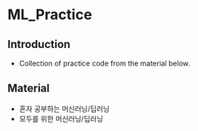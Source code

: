 # ML_Practice

## Introduction
- Collection of practice code from the material below.

## Material
- 혼자 공부하는 머신러닝/딥러닝
- 모두를 위한 머신러닝/딥러닝 <a href="https://hunkim.github.io/ml/" target="_blank"></a>

